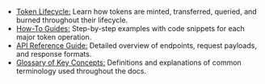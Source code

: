 - [Token Lifecycle:](/mkdocs/examples/post-trade-automation/token-lifecycle/introduction/) Learn how tokens are minted, transferred, queried, and burned throughout their lifecycle.
- [How-To Guides:](/mkdocs/examples/post-trade-automation/how-tos/how-to-mint-a-token/) Step-by-step examples with code snippets for each major token operation.
- [API Reference Guide:](/mkdocs/examples/post-trade-automation/references/api/api-overview/) Detailed overview of endpoints, request payloads, and response formats.
- [Glossary of Key Concepts:](/mkdocs/examples/post-trade-automation/references/glossary-of-terms/glossary-of-terms/) Definitions and explanations of common terminology used throughout the docs.